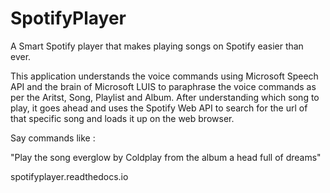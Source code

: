# SpotifyPlayer
A Smart Spotify player that makes playing songs on Spotify easier than ever.

This application understands the voice commands using Microsoft Speech API and the brain of Microsoft LUIS to paraphrase the voice commands as per the Aritst, Song, Playlist and Album. After understanding which song to play, it goes ahead and uses the Spotify Web API to search for the url of that specific song and loads it up on the web browser. 

Say commands like :

"Play the song everglow by Coldplay from the album a head full of dreams"

spotifyplayer.readthedocs.io
